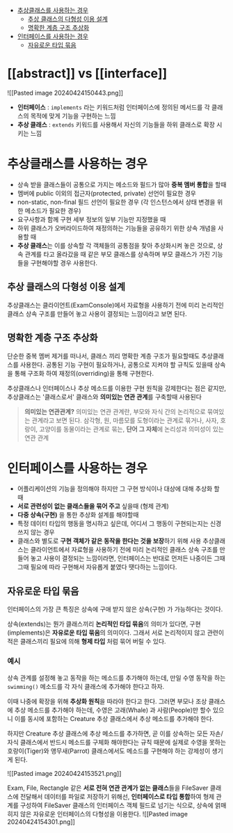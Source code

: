 - [추상클래스를 사용하는 경우](#%EC%B6%94%EC%83%81%ED%81%B4%EB%9E%98%EC%8A%A4%EB%A5%BC%20%EC%82%AC%EC%9A%A9%ED%95%98%EB%8A%94%20%EA%B2%BD%EC%9A%B0)
	- [추상  클래스의 다형성 이용 설계](#%EC%B6%94%EC%83%81%20%20%ED%81%B4%EB%9E%98%EC%8A%A4%EC%9D%98%20%EB%8B%A4%ED%98%95%EC%84%B1%20%EC%9D%B4%EC%9A%A9%20%EC%84%A4%EA%B3%84)
	- [명확한 계층 구조 추상화](#%EB%AA%85%ED%99%95%ED%95%9C%20%EA%B3%84%EC%B8%B5%20%EA%B5%AC%EC%A1%B0%20%EC%B6%94%EC%83%81%ED%99%94)
- [인터페이스를 사용하는 경우](#%EC%9D%B8%ED%84%B0%ED%8E%98%EC%9D%B4%EC%8A%A4%EB%A5%BC%20%EC%82%AC%EC%9A%A9%ED%95%98%EB%8A%94%20%EA%B2%BD%EC%9A%B0)
	- [자유로운 타입 묶음](#%EC%9E%90%EC%9C%A0%EB%A1%9C%EC%9A%B4%20%ED%83%80%EC%9E%85%20%EB%AC%B6%EC%9D%8C)


# [[abstract]] vs [[interface]]

![[Pasted image 20240424150443.png]]


- **인터페이스** : `implements` 라는 키워드처럼 인터페이스에 정의된 메서드를 각 클래스의 목적에 맞게 기능을 구현하는 느낌
- **추상 클래스** : `extends` 키워드를 사용해서 자신의 기능들을 하위 클래스로 확장 시키는 느낌

# 추상클래스를 사용하는 경우
- 상속 받을 클래스들이 공통으로 가지는 메소드와 필드가 많아 **중복 멤버 통합**을 할때
- 멤버에 public 이외의 접근자(protected, private) 선언이 필요한 경우
- non-static, non-final 필드 선언이 필요한 경우 (각 인스턴스에서 상태 변경을 위한 메소드가 필요한 경우)
- 요구사항과 함께 구현 세부 정보의 일부 기능만 지정했을 때
- 하위 클래스가 오버라이드하여 재정의하는 기능들을 공유하기 위한 상속 개념을 사용할 때
- **추상 클래스**는 이를 상속할 각 객체들의 공통점을 찾아 추상화시켜 놓은 것으로, 상속 관계를 타고 올라갔을 때 같은 부모 클래스를 상속하며 부모 클래스가 가진 기능들을 구현해야할 경우 사용한다.

## 추상  클래스의 다형성 이용 설계
추상클래스는 클라이언트(ExamConsole)에서 자료형을 사용하기 전에 미리 논리적인 클래스 상속 구조를 만들어 놓고 사용이 결정되는 느낌이라고 보면 된다.

## 명확한 계층 구조 추상화
단순한 중복 멤버 제거를 떠나서, 클래스 끼리 명확한 계층 구조가 필요할때도 추상클래스를 사용한다.
공통된 기능 구현이 필요하거나, 공통으로 지켜야 할 규칙도 있을때 상속을 통해 구조화 하여 재정의(overriding)을 통해 구현한다.

추상클래스나 인터페이스나 추상 메소드를 이용한 구현 원칙을 강제한다는 점은 같지만, 추상클래스는 '클래스로서' 클래스와 **의미있는 연관 관계**를 구축할때 사용된다
> **의미있는 연관관계?**
의미있는 연관 관계란, 부모와 자식 간의 논리적으로 묶여있는 관계라고 보면 된다. 삼각형, 원, 마름모를 도형이라는 관계로 묶거나, 사자, 호랑이, 고양이를 동물이라는 관계로 묶는, **단어 그 자체**에 논리성과 의미성이 있는 연관 관계

# 인터페이스를 사용하는 경우
- 어플리케이션의 기능을 정의해야 하지만 그 구현 방식이나 대상에 대해 추상화 할 때
- **서로 관련성이 없는 클래스들을 묶어 주고** 싶을때 (형제 관계)
-  **다중 상속(구현)** 을 통한 추상화 설계를 해야할때
- 특정 데이터 타입의 행동을 명시하고 싶은데, 어디서 그 행동이 구현되는지는 신경쓰지 않는 경우
- 클래스와 별도로 **구현 객체가 같은 동작을 한다는 것을 보장**하기 위해 사용
추상클래스는 클라이언트에서 자료형을 사용하기 전에 미리 논리적인 클래스 상속 구조를 만들어 놓고 사용이 결정되는 느낌이라면, 인터페이스는 반대로 먼저든 나중이든 그때 그때 필요에 따라 구현해서 자유롭게 붙였다 땟다하는 느낌이다.

## 자유로운 타입 묶음
인터페이스의 가장 큰 특징은 상속에 구애 받지 않은 상속(구현) 가 가능하다는 것이다.

상속(extends)는 뭔가 클래스끼리 **논리적인 타입 묶음**의 의미가 있다면, 구현(implements)은 **자유로운 타입 묶음**의 의미이다. 그래서 서로 논리적이지 않고 관련이 적은 클래스끼리 필요에 의해 **형제 타입** 처럼 묶어 버릴 수 있다.

### 예시
상속 관계를 설정해 놓고 동작을 하는 메소드를 추가해야 하는데, 만일 수영 동작을 하는 `swimming()` 메소드를 각 자식 클래스에 추가해야 한다고 하자.

이때 나중에 확장을 위해 **추상화 원칙**을 따라야 한다고 한다. 그러면 부모나 조상 클래스에 추상 메소드를 추가해야 하는데, 수영은 고래(Whale) 과 사람(People)만 할수 있으니 이를 동시에 포함하는 Creature 추상 클래스에서 추상 메소드를 추가해야 한다.

하지만 Creature 추상 클래스에 추상 메소드를 추가하면, 곧 이를 상속하는 모든 자손/자식 클래스에서 반드시 메소드를 구체화 해야한다는 규칙 때문에 실제로 수영을 못하는 호랑이(Tiger)와 앵무새(Parrot) 클래스에서도 메소드를 구현해야 하는 강제성이 생기게 된다.

![[Pasted image 20240424153521.png]]

Exam, File, Rectangle 같은 **서로 전혀 연관 관계가 없는 클래스**들을 FileSaver 클래스에 전달해서 데이터를 파일로 저장하기 위해선, **인터페이스로 타입 통합**하여 형제 관계를 구성하여 FileSaver 클래스의 인터페이스 객체 필드로 넘기는 식으로, 상속에 얽매히지 않은 자유로운 인터페이스의 다형성을 이용한다.
![[Pasted image 20240424154301.png]]
